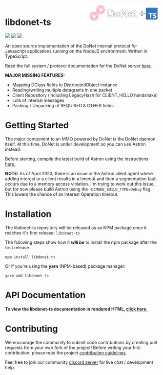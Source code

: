 <img src="logo/libdonet-ts.png" align="right" width="50%"/>

libdonet-ts
==========

![](https://img.shields.io/discord/1066973060357443644?color=blue&label=Discord&logo=discord&logoColor=white) ![](https://img.shields.io/github/last-commit/donet-server/libdonet-ts) ![](https://img.shields.io/github/license/donet-server/libdonet-ts)

An open source implementation of the DoNet internal protocol for Javascript applications running on the NodeJS environment. Written in TypeScript.

Read the full system / protocol documentation for the DoNet server [here](https://github.com/donet-server/donet).

**MAJOR MISSING FEATURES:**

- Mapping DClass fields to DistributedObject instance
- Reading/writing multiple datagrams in one packet
- Client Repository (including LegacyHash for CLIENT_HELLO handshake)
- Lots of internal messages
- Packing / Unpacking of REQUIRED & OTHER fields

Getting Started
=============

The major component to an MMO powered by DoNet is the DoNet daemon itself. At this time, DoNet is under development so you can use Astron instead.

Before starting, compile the latest build of Astron using the instructions [here.](https://github.com/Astron/Astron/blob/master/docs/building/build-readme.md)

**NOTE:** As of April 2023, there is an issue in the Astron client agent where adding
interest to a client results in a timeout and then a segmentation fault occurs due to
a memory access violation. I'm trying to work out this issue, but for now please build
Astron using the `-DCMAKE_BUILD_TYPE=Debug` flag. This lowers the chance of an Interest Operation timeout.

Installation
==========

The libdonet-ts repository will be released as an NPM package once it reaches it's first release: `libdonet-ts`

The following steps show how it _**will be**_ to install the npm package after the first release.
```shell
npm install libdonet-ts
```

Or if you're using the **yarn** (NPM-based) package manager:
```shell
yarn add libdonet-ts
```

API Documentation
==========

#### To view the libdonet-ts documentation in rendered HTML, [click here.](https://htmlpreview.github.io/?https://raw.githubusercontent.com/donet-server/libdonet-ts/master/docs/index.html)

Contributing
==========

We encourage the community to submit code contributions by creating pull requests from your own fork of the project!
Before writing your first contribution, please read the project [contributing guidelines](CONTRIBUTING.md).

Feel free to join our community [discord server](https://discord.gg/T6jGjEutfy) for live chat / development help.
